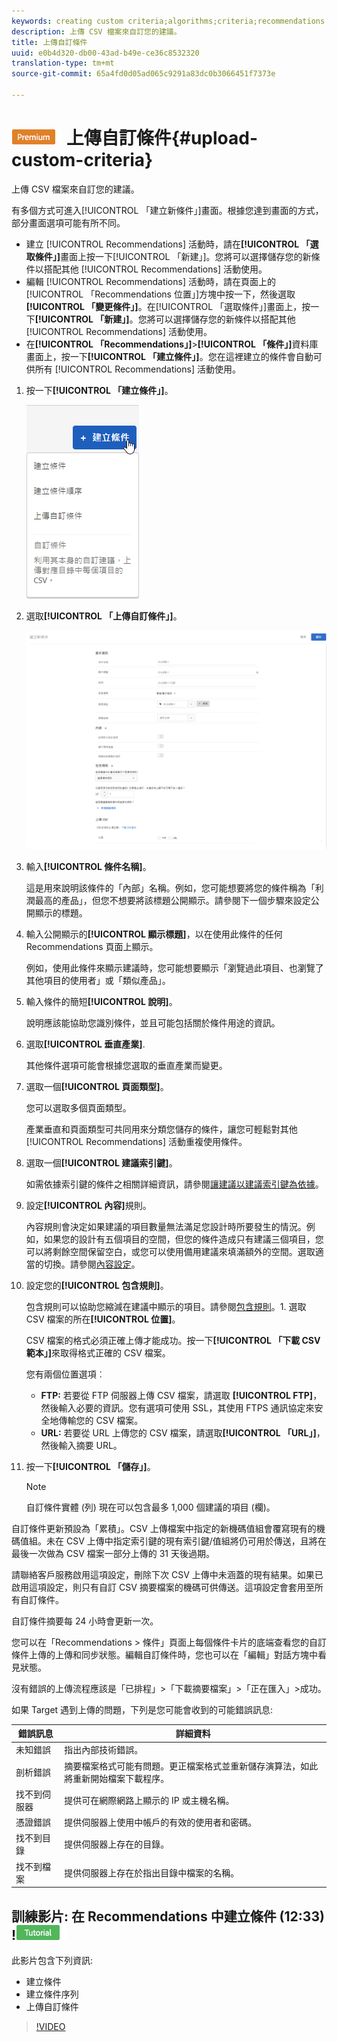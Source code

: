 ```yaml
---
keywords: creating custom criteria;algorithms;criteria;recommendations criteria;csv;ftp;upload csv
description: 上傳 CSV 檔案來自訂您的建議。
title: 上傳自訂條件
uuid: e0b4d320-db00-43ad-b49e-ce36c8532320
translation-type: tm+mt
source-git-commit: 65a4fd0d05ad065c9291a83dc0b3066451f7373e

---
```



# ![PREMIUM](/help/assets/premium.png) 上傳自訂條件{#upload-custom-criteria}

上傳 CSV 檔案來自訂您的建議。

有多個方式可進入[!UICONTROL 「建立新條件」]畫面。根據您達到畫面的方式，部分畫面選項可能有所不同。

* 建立 [!UICONTROL Recommendations] 活動時，請在&#x200B;**[!UICONTROL 「選取條件」]**&#x200B;畫面上按一下[!UICONTROL 「新建」]。您將可以選擇儲存您的新條件以搭配其他 [!UICONTROL Recommendations] 活動使用。
* 編輯 [!UICONTROL Recommendations] 活動時，請在頁面上的[!UICONTROL 「Recommendations 位置」]方塊中按一下，然後選取&#x200B;**[!UICONTROL 「變更條件」]**。在[!UICONTROL 「選取條件」]畫面上，按一下&#x200B;**[!UICONTROL 「新建」]**。您將可以選擇儲存您的新條件以搭配其他 [!UICONTROL Recommendations] 活動使用。
* 在&#x200B;**[!UICONTROL 「Recommendations」]**>**[!UICONTROL 「條件」]**&#x200B;資料庫畫面上，按一下&#x200B;**[!UICONTROL 「建立條件」]**。您在這裡建立的條件會自動可供所有 [!UICONTROL Recommendations] 活動使用。

1. 按一下&#x200B;**[!UICONTROL 「建立條件」]**。

   ![建立新條件](/help/c-recommendations/c-algorithms/assets/button_CreateCriteria_new.png)

1. 選取&#x200B;**[!UICONTROL 「上傳自訂條件」]**。

   ![](assets/CreateNewCriteria_csv.png)

1. 輸入&#x200B;**[!UICONTROL 條件名稱]**。

   這是用來說明該條件的「內部」名稱。例如，您可能想要將您的條件稱為「利潤最高的產品」，但您不想要將該標題公開顯示。請參閱下一個步驟來設定公開顯示的標題。
1. 輸入公開顯示的&#x200B;**[!UICONTROL 顯示標題]**，以在使用此條件的任何 Recommendations 頁面上顯示。

   例如，使用此條件來顯示建議時，您可能想要顯示「瀏覽過此項目、也瀏覽了其他項目的使用者」或「類似產品」。
1. 輸入條件的簡短&#x200B;**[!UICONTROL 說明]**。

   說明應該能協助您識別條件，並且可能包括關於條件用途的資訊。
1. 選取&#x200B;**[!UICONTROL 垂直產業]**.

   其他條件選項可能會根據您選取的垂直產業而變更。

1. 選取一個&#x200B;**[!UICONTROL 頁面類型]**。

   您可以選取多個頁面類型。

   產業垂直和頁面類型可共同用來分類您儲存的條件，讓您可輕鬆對其他 [!UICONTROL Recommendations] 活動重複使用條件。
1. 選取一個&#x200B;**[!UICONTROL 建議索引鍵]**。

   如需依據索引鍵的條件之相關詳細資訊，請參閱[讓建議以建議索引鍵為依據](../../c-recommendations/c-algorithms/create-new-algorithm.md#task_2B0ED54AFBF64C56916B6E1F4DC0DC3B)。
1. 設定&#x200B;**[!UICONTROL 內容]**&#x200B;規則。

   內容規則會決定如果建議的項目數量無法滿足您設計時所要發生的情況。例如，如果您的設計有五個項目的空間，但您的條件造成只有建議三個項目，您可以將剩餘空間保留空白，或您可以使用備用建議來填滿額外的空間。選取適當的切換。請參閱[內容設定](../../c-recommendations/c-algorithms/create-new-algorithm.md#concept_BC16005C7A1E4F1A87E33D16221F4A96)。
1. 設定您的&#x200B;**[!UICONTROL 包含規則]**。

   包含規則可以協助您縮減在建議中顯示的項目。請參閱[包含規則](../../c-recommendations/c-algorithms/create-new-algorithm.md#task_28DB20F968B1451481D8E51BAF947079)。1. 選取 CSV 檔案的所在&#x200B;**[!UICONTROL 位置]**。

   CSV 檔案的格式必須正確上傳才能成功。按一下&#x200B;**[!UICONTROL 「下載 CSV 範本」]**&#x200B;來取得格式正確的 CSV 檔案。

   您有兩個位置選項︰

   * **FTP:** 若要從 FTP 伺服器上傳 CSV 檔案，請選取 **[!UICONTROL FTP]**，然後輸入必要的資訊。您有選項可使用 SSL，其使用 FTPS 通訊協定來安全地傳輸您的 CSV 檔案。
   * **URL:** 若要從 URL 上傳您的 CSV 檔案，請選取&#x200B;**[!UICONTROL 「URL」]**，然後輸入摘要 URL。

1. 按一下&#x200B;**[!UICONTROL 「儲存」]**。

   >[!NOTE]
   >
   >自訂條件實體 (列) 現在可以包含最多 1,000 個建議的項目 (欄)。

自訂條件更新預設為「累積」。CSV 上傳檔案中指定的新機碼值組會覆寫現有的機碼值組。未在 CSV 上傳中指定索引鍵的現有索引鍵/值組將仍可用於傳送，且將在最後一次做為 CSV 檔案一部分上傳的 31 天後過期。

請聯絡客戶服務啟用這項設定，刪除下次 CSV 上傳中未涵蓋的現有結果。如果已啟用這項設定，則只有自訂 CSV 摘要檔案的機碼可供傳送。這項設定會套用至所有自訂條件。

自訂條件摘要每 24 小時會更新一次。

您可以在「Recommendations > 條件」頁面上每個條件卡片的底端查看您的自訂條件上傳的上傳和同步狀態。編輯自訂條件時，您也可以在「編輯」對話方塊中看見狀態。

沒有錯誤的上傳流程應該是「已排程」>「下載摘要檔案」>「正在匯入」>成功。

如果 Target 遇到上傳的問題，下列是您可能會收到的可能錯誤訊息:

| 錯誤訊息 | 詳細資料 |
|--- |--- |
| 未知錯誤 | 指出內部技術錯誤。 |
| 剖析錯誤 | 摘要檔案格式可能有問題。更正檔案格式並重新儲存演算法，如此將重新開始檔案下載程序。 |
| 找不到伺服器 | 提供可在網際網路上顯示的 IP 或主機名稱。 |
| 憑證錯誤 | 提供伺服器上使用中帳戶的有效的使用者和密碼。 |
| 找不到目錄 | 提供伺服器上存在的目錄。 |
| 找不到檔案 | 提供伺服器上存在於指出目錄中檔案的名稱。 |

## 訓練影片: 在 Recommendations 中建立條件 (12:33) !![Tutorial badge](/help/assets/tutorial.png)

此影片包含下列資訊:

* 建立條件
* 建立條件序列
* 上傳自訂條件

>[!VIDEO](https://video.tv.adobe.com/v/27694?quality=12)